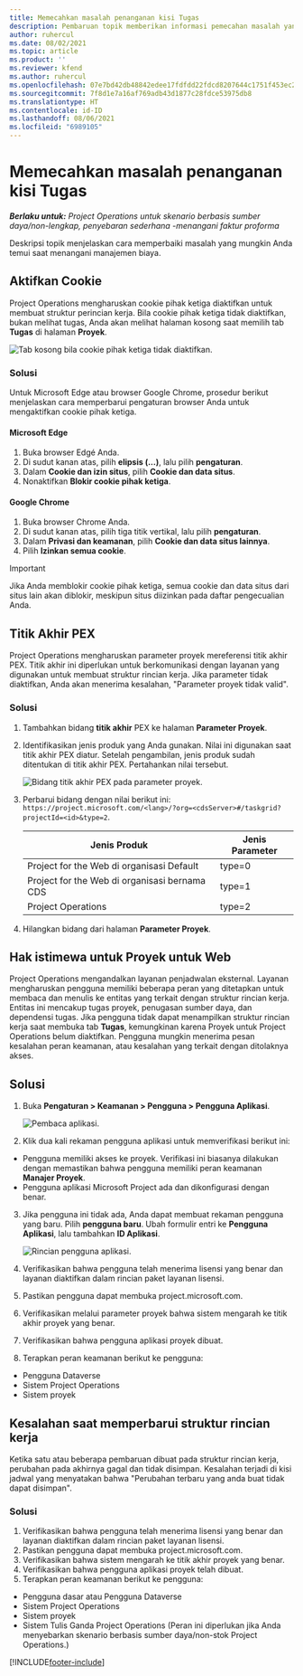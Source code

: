 ```yaml
---
title: Memecahkan masalah penanganan kisi Tugas
description: Pembaruan topik memberikan informasi pemecahan masalah yang diperlukan saat menangani kisi Tugas.
author: ruhercul
ms.date: 08/02/2021
ms.topic: article
ms.product: ''
ms.reviewer: kfend
ms.author: ruhercul
ms.openlocfilehash: 07e7bd42db48842edee17fdfdd22fdcd8207644c1751f453ec29c3194aac625e
ms.sourcegitcommit: 7f8d1e7a16af769adb43d1877c28fdce53975db8
ms.translationtype: HT
ms.contentlocale: id-ID
ms.lasthandoff: 08/06/2021
ms.locfileid: "6989105"
---
```

# <a name="troubleshoot-working-in-the-task-grid"></a>Memecahkan masalah penanganan kisi Tugas 

_**Berlaku untuk:** Project Operations untuk skenario berbasis sumber daya/non-lengkap, penyebaran sederhana -menangani faktur proforma_

Deskripsi topik menjelaskan cara memperbaiki masalah yang mungkin Anda temui saat menangani manajemen biaya.

## <a name="enable-cookies"></a>Aktifkan Cookie

Project Operations mengharuskan cookie pihak ketiga diaktifkan untuk membuat struktur perincian kerja. Bila cookie pihak ketiga tidak diaktifkan, bukan melihat tugas, Anda akan melihat halaman kosong saat memilih tab **Tugas** di halaman **Proyek**.

![Tab kosong bila cookie pihak ketiga tidak diaktifkan.](media/blankschedule.png)


### <a name="workaround"></a>Solusi
Untuk Microsoft Edge atau browser Google Chrome, prosedur berikut menjelaskan cara memperbarui pengaturan browser Anda untuk mengaktifkan cookie pihak ketiga.

#### <a name="microsoft-edge"></a>Microsoft Edge

1. Buka browser Edgé Anda.
2. Di sudut kanan atas, pilih **elipsis (...)**, lalu pilih **pengaturan**.
3. Dalam **Cookie dan izin situs**, pilih **Cookie dan data situs**.
4. Nonaktifkan **Blokir cookie pihak ketiga**.

#### <a name="google-chrome"></a>Google Chrome

1. Buka browser Chrome Anda.
2. Di sudut kanan atas, pilih tiga titik vertikal, lalu pilih **pengaturan**.
3. Dalam **Privasi dan keamanan**, pilih **Cookie dan data situs lainnya**.
4. Pilih **Izinkan semua cookie**.

> [!IMPORTANT]
> Jika Anda memblokir cookie pihak ketiga, semua cookie dan data situs dari situs lain akan diblokir, meskipun situs diizinkan pada daftar pengecualian Anda.

## <a name="pex-endpoint"></a>Titik Akhir PEX

Project Operations mengharuskan parameter proyek mereferensi titik akhir PEX. Titik akhir ini diperlukan untuk berkomunikasi dengan layanan yang digunakan untuk membuat struktur rincian kerja. Jika parameter tidak diaktifkan, Anda akan menerima kesalahan, "Parameter proyek tidak valid". 

### <a name="workaround"></a>Solusi

1. Tambahkan bidang **titik akhir** PEX ke halaman **Parameter Proyek**.
2. Identifikasikan jenis produk yang Anda gunakan. Nilai ini digunakan saat titik akhir PEX diatur. Setelah pengambilan, jenis produk sudah ditentukan di titik akhir PEX. Pertahankan nilai tersebut. 
   
    ![Bidang titik akhir PEX pada parameter proyek.](media/pex-endpoint.png)

3. Perbarui bidang dengan nilai berikut ini: `https://project.microsoft.com/<lang>/?org=<cdsServer>#/taskgrid?projectId=<id>&type=2`.

   
   | Jenis Produk                         | Jenis Parameter |
   |--------------------------------------|----------------|
   | Project for the Web di organisasi Default   | type=0         |
   | Project for the Web di organisasi bernama CDS | type=1         |
   | Project Operations                   | type=2         |
   
4. Hilangkan bidang dari halaman **Parameter Proyek**.

## <a name="privileges-for-project-for-the-web"></a>Hak istimewa untuk Proyek untuk Web

Project Operations mengandalkan layanan penjadwalan eksternal. Layanan mengharuskan pengguna memiliki beberapa peran yang ditetapkan untuk membaca dan menulis ke entitas yang terkait dengan struktur rincian kerja. Entitas ini mencakup tugas proyek, penugasan sumber daya, dan dependensi tugas. Jika pengguna tidak dapat menampilkan struktur rincian kerja saat membuka tab **Tugas**, kemungkinan karena Proyek untuk Project Operations belum diaktifkan. Pengguna mungkin menerima pesan kesalahan peran keamanan, atau kesalahan yang terkait dengan ditolaknya akses.


## <a name="workaround"></a>Solusi

1. Buka **Pengaturan > Keamanan > Pengguna > Pengguna Aplikasi**.  

   ![Pembaca aplikasi.](media/applicationuser.jpg)
   
2. Klik dua kali rekaman pengguna aplikasi untuk memverifikasi berikut ini:

 - Pengguna memiliki akses ke proyek. Verifikasi ini biasanya dilakukan dengan memastikan bahwa pengguna memiliki peran keamanan **Manajer Proyek**.
 - Pengguna aplikasi Microsoft Project ada dan dikonfigurasi dengan benar.
 
3. Jika pengguna ini tidak ada, Anda dapat membuat rekaman pengguna yang baru. Pilih **pengguna baru**. Ubah formulir entri ke **Pengguna Aplikasi**, lalu tambahkan **ID Aplikasi**.

   ![Rincian pengguna aplikasi.](media/applicationuserdetails.jpg)

4. Verifikasikan bahwa pengguna telah menerima lisensi yang benar dan layanan diaktifkan dalam rincian paket layanan lisensi.
5. Pastikan pengguna dapat membuka project.microsoft.com.
6. Verifikasikan melalui parameter proyek bahwa sistem mengarah ke titik akhir proyek yang benar.
7. Verifikasikan bahwa pengguna aplikasi proyek dibuat.
8. Terapkan peran keamanan berikut ke pengguna:

  - Pengguna Dataverse
  - Sistem Project Operations
  - Sistem proyek

## <a name="error-when-updating-the-work-breakdown-structure"></a>Kesalahan saat memperbarui struktur rincian kerja

Ketika satu atau beberapa pembaruan dibuat pada struktur rincian kerja, perubahan pada akhirnya gagal dan tidak disimpan. Kesalahan terjadi di kisi jadwal yang menyatakan bahwa "Perubahan terbaru yang anda buat tidak dapat disimpan".

### <a name="workaround"></a>Solusi

1. Verifikasikan bahwa pengguna telah menerima lisensi yang benar dan layanan diaktifkan dalam rincian paket layanan lisensi.
2. Pastikan pengguna dapat membuka project.microsoft.com.
3. Verifikasikan bahwa sistem mengarah ke titik akhir proyek yang benar.
4. Verifikasikan bahwa pengguna aplikasi proyek telah dibuat.
5. Terapkan peran keamanan berikut ke pengguna:
  
  - Pengguna dasar atau Pengguna Dataverse
  - Sistem Project Operations
  - Sistem proyek
  - Sistem Tulis Ganda Project Operations (Peran ini diperlukan jika Anda menyebarkan skenario berbasis sumber daya/non-stok Project Operations.)


[!INCLUDE[footer-include](../includes/footer-banner.md)]

